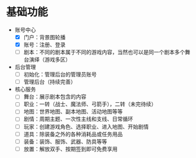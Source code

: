 基础功能
=======

- 账号中心
  - [x] 门户：背景图轮播
  - [x] 账号：注册、登录
  - [ ] 剧本：不同的剧本属于不同的游戏内容，当然也可以是同一个剧本多个舞台演绎（游戏多区）
- 后台管理
    - [ ] 初始化：管理后台的管理员账号
    - [ ] 管理后台（持续完善）
- 核心服务
    - [ ] 舞台：展示剧本包含的内容
    - [ ] 职业：一转（战士、魔法师、弓箭手），二转（未完待续）
    - [ ] 地图：世界地图、副本地图、活动地图等等
    - [ ] 剧情：周期主题、一次性主线和支线、日常循环
    - [ ] 玩家：创建游戏角色、选择职业、进入地图、开始剧情
    - [ ] 道具：除装备之外的各种消耗品或任务用品
    - [ ] 装备：装饰、服饰、武器、防具等等
    - [ ] 放置：解放双手、按期签到即可免费享用